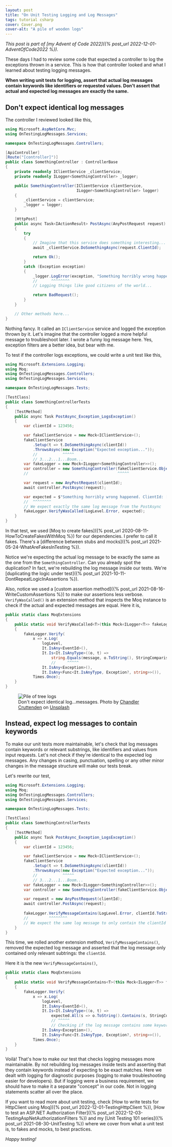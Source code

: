 ```yaml
---
layout: post
title: "On Unit Testing Logging and Log Messages"
tags: tutorial csharp
cover: Cover.png
cover-alt: "A pile of wooden logs"
---
```


_This post is part of [my Advent of Code 2022]({% post_url 2022-12-01-AdventOfCode2022 %})._

These days I had to review some code that expected a controller to log the exceptions thrown in a service. This is how that controller looked and what I learned about testing logging messages.

**When writing unit tests for logging, assert that actual log messages contain keywords like identifiers or requested values. Don't assert that actual and expected log messages are exactly the same.** 

## Don't expect identical log messages 

The controller I reviewed looked like this,

```csharp
using Microsoft.AspNetCore.Mvc;
using OnTestingLogMessages.Services;

namespace OnTestingLogMessages.Controllers;

[ApiController]
[Route("[controller]")]
public class SomethingController : ControllerBase
{
    private readonly IClientService _clientService;
    private readonly ILogger<SomethingController> _logger;

    public SomethingController(IClientService clientService,
                               ILogger<SomethingController> logger)
    {
        _clientService = clientService;
        _logger = logger;
    }

    [HttpPost]
    public async Task<IActionResult> PostAsync(AnyPostRequest request)
    {
        try
        {
            // Imagine that this service does something interesting...
            await _clientService.DoSomethingAsync(request.ClientId);

            return Ok();
        }
        catch (Exception exception)
        {
            _logger.LogError(exception, "Something horribly wrong happened. ClientId: [{clientId}]", request.ClientId);
            //      ^^^^^^^^
            // Logging things like good citizens of the world...

            return BadRequest();
        }
    }

    // Other methods here...
}
```

Nothing fancy. It called an `IClientService` service and logged the exception thrown by it. Let's imagine that the controller logged a more helpful message to troubleshoot later. I wrote a funny log message here. Yes, exception filters are a better idea, but bear with me.

To test if the controller logs exceptions, we could write a unit test like this,

```csharp
using Microsoft.Extensions.Logging;
using Moq;
using OnTestingLogMessages.Controllers;
using OnTestingLogMessages.Services;

namespace OnTestingLogMessages.Tests;

[TestClass]
public class SomethingControllerTests
{
    [TestMethod]
    public async Task PostAsync_Exception_LogsException()
    {
        var clientId = 123456;

        var fakeClientService = new Mock<IClientService>();
        fakeClientService
            .Setup(t => t.DoSomethingAsync(clientId))
            .ThrowsAsync(new Exception("Expected exception..."));
            //           ^^^^^
            // 3...2...1...Boom...
        var fakeLogger = new Mock<ILogger<SomethingController>>();
        var controller = new SomethingController(fakeClientService.Object, fakeLogger.Object);
        //                                       ^^^^^

        var request = new AnyPostRequest(clientId);
        await controller.PostAsync(request);

        var expected = $"Something horribly wrong happened. ClientId: [{clientId}]";
        //  ^^^^^^^^
        // We expect exactly the same log message from the PostAsync
        fakeLogger.VerifyWasCalled(LogLevel.Error, expected);
    }
}
```

In that test, we used [Moq to create fakes]({% post_url 2020-08-11-HowToCreateFakesWithMoq %}) for our dependencies. I prefer to call it fakes. There's a [difference between stubs and mocks]({% post_url 2021-05-24-WhatAreFakesInTesting %}).

Notice we're expecting the actual log message to be exactly the same as the one from the `SomethingController`. Can you already spot the duplication? In fact, we're rebuilding the log message inside our tests. We're [duplicating the logic under test]({% post_url 2021-10-11-DontRepeatLogicInAssertions %}).

Also, notice we used a [custom assertion method]({% post_url 2021-08-16-WriteCustomAssertions %}) to make our assertions less verbose. `VerifyWasCalled()` is an extension method that inspects the Moq instance to check if the actual and expected messages are equal. Here it is,

```csharp
public static class MoqExtensions
{
    public static void VerifyWasCalled<T>(this Mock<ILogger<T>> fakeLogger, LogLevel logLevel, string message)
    {
        fakeLogger.Verify(
            x => x.Log(
                logLevel,
                It.IsAny<EventId>(),
                It.Is<It.IsAnyType>((o, t) =>
                    string.Equals(message, o.ToString(), StringComparison.InvariantCultureIgnoreCase)),
                    //     ^^^^^
                It.IsAny<Exception>(),
                It.IsAny<Func<It.IsAnyType, Exception?, string>>()),
            Times.Once);
    }
}
```

<figure>
<img src="https://images.unsplash.com/photo-1527190074017-f32101b5d57b?crop=entropy&cs=tinysrgb&fit=crop&fm=jpg&h=400&ixid=MnwxfDB8MXxyYW5kb218MHx8fHx8fHx8MTY2ODcyMzM5Nw&ixlib=rb-4.0.3&q=80&utm_campaign=api-credit&utm_medium=referral&utm_source=unsplash_source&w=600" alt="Pile of tree logs" />

<figcaption>Don't expect identical log...messages. Photo by <a href="https://unsplash.com/es/@chanphoto?utm_source=unsplash&utm_medium=referral&utm_content=creditCopyText">Chandler Cruttenden</a> on <a href="https://unsplash.com/s/photos/log?utm_source=unsplash&utm_medium=referral&utm_content=creditCopyText">Unsplash</a></figcaption>
</figure>

## Instead, expect log messages to contain keywords 

To make our unit tests more maintainable, let's check that log messages contain keywords or relevant substrings, like identifiers and values from input requests. Let's not check if they're identical to the expected log messages. Any changes in casing, punctuation, spelling or any other minor changes in the message structure will make our tests break.

Let's rewrite our test,

```csharp
using Microsoft.Extensions.Logging;
using Moq;
using OnTestingLogMessages.Controllers;
using OnTestingLogMessages.Services;

namespace OnTestingLogMessages.Tests;

[TestClass]
public class SomethingControllerTests
{
    [TestMethod]
    public async Task PostAsync_Exception_LogsException()
    {
        var clientId = 123456;

        var fakeClientService = new Mock<IClientService>();
        fakeClientService
            .Setup(t => t.DoSomethingAsync(clientId))
            .ThrowsAsync(new Exception("Expected exception..."));
            //           ^^^^^
            // 3...2...1...Boom...
        var fakeLogger = new Mock<ILogger<SomethingController>>();
        var controller = new SomethingController(fakeClientService.Object, fakeLogger.Object);

        var request = new AnyPostRequest(clientId);
        await controller.PostAsync(request);
        
        fakeLogger.VerifyMessageContains(LogLevel.Error, clientId.ToString());
        //         ^^^^^^^^
        // We expect the same log message to only contain the clientId
    }
}
```

This time, we rolled another extension method, `VerifyMessageContains()`,  removed the expected log message and asserted that the log message only contained only relevant subtrings: the `clientId`.

Here it is the new `VerifyMessageContains()`,

```csharp
public static class MoqExtensions
{
    public static void VerifyMessageContains<T>(this Mock<ILogger<T>> fakeLogger, LogLevel logLevel, params string[] expected)
    {
        fakeLogger.Verify(
            x => x.Log(
                logLevel,
                It.IsAny<EventId>(),
                It.Is<It.IsAnyType>((o, t) =>
                    expected.All(s => o.ToString().Contains(s, StringComparison.OrdinalIgnoreCase))),
                    // ^^^^^
                    // Checking if the log message contains some keywords, instead
                It.IsAny<Exception>(),
                It.IsAny<Func<It.IsAnyType, Exception?, string>>()),
            Times.Once);
    }
}
```

Voilà! That's how to make our test that checks logging messages more maintainable. By not rebuilding log messages inside tests and asserting that they contain keywords instead of expecting to be exact matches. Here we dealt with logging for diagnostic purposes (logging to make troubleshooting easier for developers). But if logging were a business requirement, we should have to make it a separate "concept" in our code. Not in logging statements scatter all over the place.

If you want to read more about unit testing, check [How to write tests for HttpClient using Moq]({% post_url 2022-12-01-TestingHttpClient %}), [How to test an ASP.NET Authorization Filter]({% post_url 2022-12-03-TestingAspNetAuthorizationFilters %}) and my [Unit Testing 101 series]({% post_url 2021-08-30-UnitTesting %}) where we cover from what a unit test is, to fakes and mocks, to best practices.

_Happy testing!_